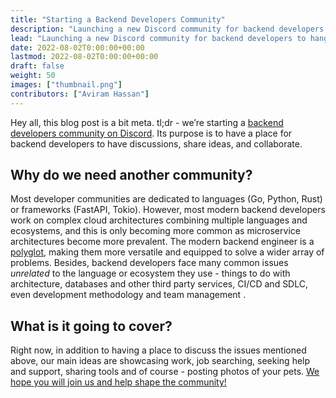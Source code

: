 ```yaml
---
title: "Starting a Backend Developers Community"
description: "Launching a new Discord community for backend developers to hang, discuss and learn from."
lead: "Launching a new Discord community for backend developers to hang, discuss and learn from."
date: 2022-08-02T0:00:00+00:00
lastmod: 2022-08-02T0:00:00+00:00
draft: false
weight: 50
images: ["thumbnail.png"]
contributors: ["Aviram Hassan"]
---
```


Hey all, this blog post is a bit meta. tl;dr - we’re starting a [backend developers community on Discord](https://discord.gg/pSKEdmNZcK). Its purpose is to have a place for backend developers to have discussions, share ideas, and collaborate. 

## Why do we need another community?
Most developer communities are dedicated to languages (Go, Python, Rust) or frameworks (FastAPI, Tokio). However, most modern backend developers work on complex cloud architectures combining multiple languages and ecosystems, and this is only becoming more common as microservice architectures become more prevalent. The modern backend engineer is a [polyglot](https://medium.com/soluto-nashville/why-be-a-polyglot-software-engineer-29cf53465d15), making them more versatile and equipped to solve a wider array of problems. Besides, backend developers face many common issues *unrelated* to the language or ecosystem they use - things to do with architecture, databases and other third party services, CI/CD and SDLC, even development methodology and team management . 

## What is it going to cover?
Right now, in addition to having a place to discuss the issues mentioned above, our main ideas are showcasing work, job searching, seeking help and support, sharing tools and of course - posting photos of your pets. 
[We hope you will join us and help shape the community!](https://discord.gg/pSKEdmNZcK)
